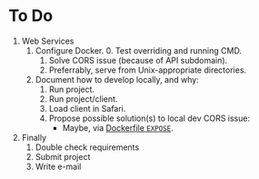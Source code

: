 # To Do

1. Web Services
    1. Configure Docker.
        0. Test overriding and running CMD.
        1. Solve CORS issue (because of API subdomain).
        2. Preferrably, serve from Unix-appropriate directories.
    2. Document how to develop locally, and why:
        1. Run project.
        2. Run project/client.
        3. Load client in Safari.
        4. Propose possible solution(s) to local dev CORS issue:
            - Maybe, via [Dockerfile `EXPOSE`](https://docs.docker.com/engine/reference/builder/#expose).
2. Finally
    1. Double check requirements
    2. Submit project
    3. Write e-mail
